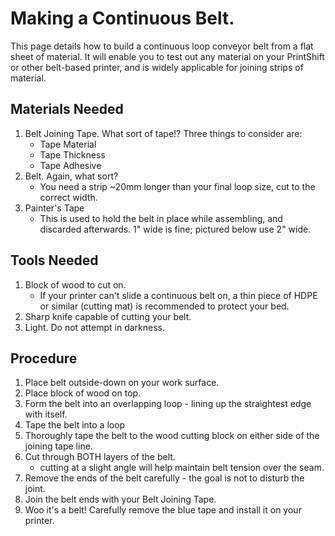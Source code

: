 # Making a Continuous Belt.

This page details how to build a continuous loop conveyor belt from a flat sheet of material.   It will enable you to test out any material on your PrintShift or other belt-based printer, and is widely applicable for joining strips of material.  

## Materials Needed
1. Belt Joining Tape.  What sort of tape!?  Three things to consider are:
   * Tape Material
   * Tape Thickness
   * Tape Adhesive
2. Belt.  Again, what sort?
   * You need a strip ~20mm longer than your final loop size, cut to the correct width.
3. Painter's Tape
   * This is used to hold the belt in place while assembling, and discarded afterwards.  1" wide is fine; pictured below use 2" wide.

## Tools Needed
1. Block of wood to cut on.
   * If your printer can't slide a continuous belt on, a thin piece of HDPE or similar (cutting mat) is recommended to protect your bed.
2. Sharp knife capable of cutting your belt.
3. Light.  Do not attempt in darkness.


## Procedure
1. Place belt outside-down on your work surface.
2. Place block of wood on top.
3. Form the belt into an overlapping loop - lining up the straightest edge with itself.
4. Tape the belt into a loop
5. Thoroughly tape the belt to the wood cutting block on either side of the joining tape line.
6. Cut through BOTH layers of the belt.
   * cutting at a slight angle will help maintain belt tension over the seam.
7. Remove the ends of the belt carefully - the goal is not to disturb the joint.
8. Join the belt ends with your Belt Joining Tape.
9. Woo it's a belt!  Carefully remove the blue tape and install it on your printer.
